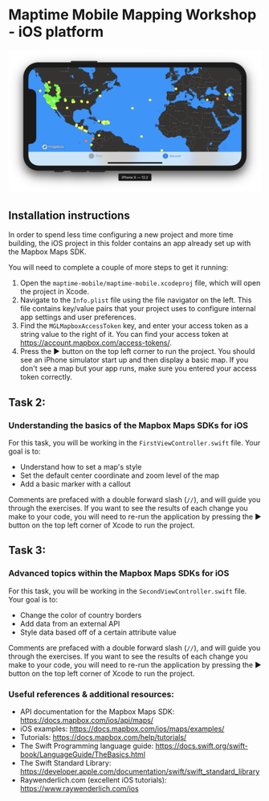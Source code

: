 # Maptime Mobile Mapping Workshop - iOS platform

![mobile-map-ios](mobile-map-ios.png)

## Installation instructions

In order to spend less time configuring a new project and more time building, the iOS project in this folder contains an app already set up with the Mapbox Maps SDK.

You will need to complete a couple of more steps to get it running:

1. Open the `maptime-mobile/maptime-mobile.xcodeproj` file, which will open the project in Xcode.
2. Navigate to the `Info.plist` file using the file navigator on the left. This file contains key/value pairs that your project uses to configure internal app settings and user preferences. 
3. Find the `MGLMapboxAccessToken` key, and enter your access token as a string value to the right of it. You can find your access token at https://account.mapbox.com/access-tokens/.
4. Press the ▶️ button on the top left corner to run the project. You should see an iPhone simulator start up and then display a basic map. If you don't see a map but your app runs, make sure you entered your access token correctly.

## Task 2:
### Understanding the basics of the Mapbox Maps SDKs for iOS

For this task, you will be working in the `FirstViewController.swift` file. Your goal is to:
- Understand how to set a map's style
- Set the default center coordinate and zoom level of the map
- Add a basic marker with a callout

Comments are prefaced with a double forward slash (`//`), and will guide you through the exercises. If you want to see the results of each change you make to your code, you will need to re-run the application by pressing the ▶️ button on the top left corner of Xcode to run the project.

## Task 3: 
### Advanced topics within the Mapbox Maps SDKs for iOS

For this task, you will be working in the `SecondViewController.swift` file. Your goal is to:
- Change the color of country borders
- Add data from an external API
- Style data based off of a certain attribute value

Comments are prefaced with a double forward slash (`//`), and will guide you through the exercises. If you want to see the results of each change you make to your code, you will need to re-run the application by pressing the ▶️ button on the top left corner of Xcode to run the project.

### Useful references & additional resources:
- API documentation for the Mapbox Maps SDK: https://docs.mapbox.com/ios/api/maps/
- iOS examples: https://docs.mapbox.com/ios/maps/examples/
- Tutorials: https://docs.mapbox.com/help/tutorials/
- The Swift Programming language guide: https://docs.swift.org/swift-book/LanguageGuide/TheBasics.html
- The Swift Standard Library: https://developer.apple.com/documentation/swift/swift_standard_library
- Raywenderlich.com (excellent iOS tutorials): https://www.raywenderlich.com/ios

